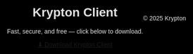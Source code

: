 <!DOCTYPE html>
<html lang="en">
<head>
<meta charset="UTF-8" />
<meta name="viewport" content="width=device-width, initial-scale=1" />
<title>Krypton Client Download</title>
<style>
  /* Base styles */
  html, body {
    margin: 0; padding: 0;
    width: 100%; height: 100%;
    background: black;
    overflow: hidden;
    font-family: Arial, sans-serif;
    color: #e0e0e0;
    display: flex;
    justify-content: center;
    align-items: center;
    text-align: center;
    position: relative;
  }

  /* Container */
  .container {
    position: relative;
    z-index: 10;
    max-width: 500px;
    padding: 20px 30px;
    background: rgba(0,0,0,0.6);
    border-radius: 12px;
    box-shadow: 0 0 30px #00ff00aa;
  }

  h1 {
    font-size: 2.5rem;
    margin-bottom: 0.5rem;
    color: #00ff00;
    text-shadow: 0 0 10px #00ff00;
  }

  p {
    margin-bottom: 2rem;
    color: #88ffaa;
    font-size: 1.2rem;
  }

  a.btn {
    display: inline-block;
    background-color: #00c853;
    color: #121212;
    text-decoration: none;
    font-size: 1.3rem;
    padding: 15px 45px;
    border-radius: 8px;
    font-weight: bold;
    box-shadow: 0 0 15px #00ff00cc;
    transition: background-color 0.3s ease, transform 0.3s ease;
  }

  a.btn:hover {
    background-color: #00e676;
    box-shadow: 0 0 30px #00ff00ff;
    transform: scale(1.05);
  }

  footer {
    position: fixed;
    bottom: 15px;
    width: 100%;
    font-size: 0.8rem;
    color: #616161;
    z-index: 10;
  }

  /* Starfield container */
  #starfield {
    position: fixed;
    top: 0; left: 0;
    width: 100%; height: 100%;
    z-index: 1;
    overflow: hidden;
  }

  /* Individual stars */
  .star {
    position: absolute;
    background: white;
    border-radius: 50%;
    opacity: 0.8;
    animation-name: drift;
    animation-timing-function: linear;
    animation-iteration-count: infinite;
  }

  /* Different sizes and speeds for stars */
  .star.small {
    width: 1px;
    height: 1px;
    animation-duration: 60s;
  }

  .star.medium {
    width: 2px;
    height: 2px;
    animation-duration: 90s;
  }

  .star.large {
    width: 3px;
    height: 3px;
    animation-duration: 120s;
  }

  /* Drift animation: moves star horizontally from right to left */
  @keyframes drift {
    from {
      transform: translateX(100vw);
    }
    to {
      transform: translateX(-10vw);
    }
  }
</style>
</head>
<body>

  <div id="starfield"></div>

  <div class="container">
    <h1>Krypton Client</h1>
    <p>Fast, secure, and free — click below to download.</p>
    <a class="btn" href="https://drive.google.com/uc?export=download&id=1IyvphzRI4MI6bNeBzXVtct4j_W5k43I5" download>
      ⬇ Download Krypton Client
    </a>
  </div>

  <footer>© 2025 Krypton</footer>

  <script>
    const starfield = document.getElementById('starfield');
    const starCounts = { small: 80, medium: 40, large: 20 };

    function createStar(sizeClass) {
      const star = document.createElement('div');
      star.classList.add('star', sizeClass);
      star.style.top = Math.random() * 100 + 'vh';
      // Start somewhere off-screen to the right randomly
      star.style.left = (Math.random() * 100 + 100) + 'vw';
      starfield.appendChild(star);
      // Remove and recreate star after animation completes (loop)
      star.addEventListener('animationiteration', () => {
        star.style.top = Math.random() * 100 + 'vh';
        star.style.left = (Math.random() * 100 + 100) + 'vw';
      });
    }

    // Create stars
    Object.entries(starCounts).forEach(([size, count]) => {
      for (let i = 0; i < count; i++) {
        createStar(size);
      }
    });
  </script>

</body>
</html>
